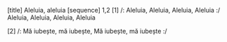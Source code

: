 [title] Aleluia, aleluia
[sequence] 1,2
[1]
/: Aleluia, Aleluia, Aleluia, Aleluia :/
Aleluia, Aleluia, Aleluia, Aleluia

[2]
/: Mă iubește, mă iubește,
Mă iubește, mă iubește :/

